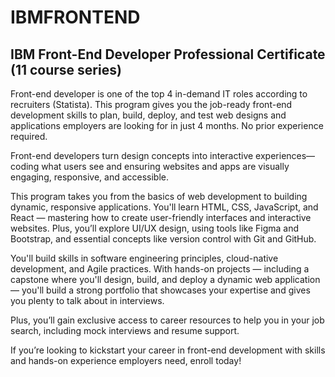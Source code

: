 # IBMFRONTEND

## IBM Front-End Developer Professional Certificate (11 course series)

Front-end developer is one of the top 4 in-demand IT roles according to recruiters (Statista). This program gives you the job-ready front-end development skills to plan, build, deploy, and test web designs and applications employers are looking for in just 4 months. No prior experience required. 

Front-end developers turn design concepts into interactive experiences—coding what users see and ensuring websites and apps are visually engaging, responsive, and accessible.

This program takes you from the basics of web development to building dynamic, responsive applications. You'll learn HTML, CSS, JavaScript, and React — mastering how to create user-friendly interfaces and interactive websites. Plus, you’ll explore UI/UX design, using tools like Figma and Bootstrap, and essential concepts like version control with Git and GitHub.

You'll build skills in software engineering principles, cloud-native development, and Agile practices. With hands-on projects — including a capstone where you'll design, build, and deploy a dynamic web application — you'll build a strong portfolio that showcases your expertise and gives you plenty to talk about in interviews. 

Plus, you’ll gain exclusive access to career resources to help you in your job search, including mock interviews and resume support.

If you’re looking to kickstart your career in front-end development with skills and hands-on experience employers need, enroll today!

